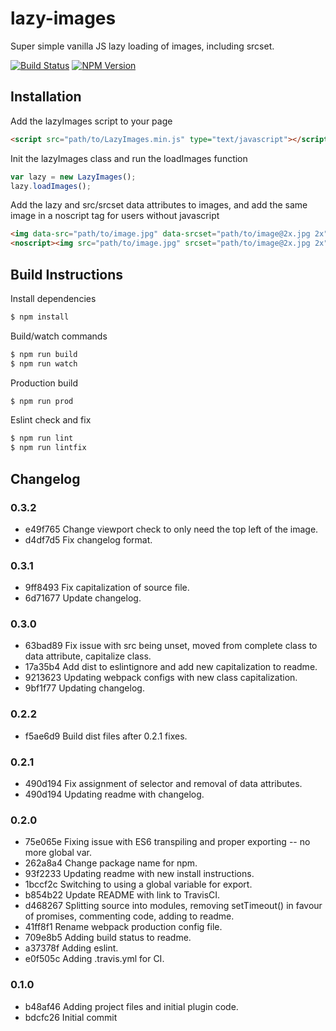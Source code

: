 # lazy-images

Super simple vanilla JS lazy loading of images, including srcset.

[![Build Status](https://travis-ci.org/cdbusby/lazy-images.svg?branch=master)](https://travis-ci.org/cdbusby/lazy-images) [![NPM Version](https://img.shields.io/npm/v/cb-lazy-images.svg)](https://www.npmjs.com/package/cb-lazy-images)

## Installation

Add the lazyImages script to your page

```html
<script src="path/to/LazyImages.min.js" type="text/javascript"></script>
```

Init the lazyImages class and run the loadImages function

```javascript
var lazy = new LazyImages();
lazy.loadImages();
```

Add the lazy and src/srcset data attributes to images, and add the same image in a noscript tag for users without javascript

```html
<img data-src="path/to/image.jpg" data-srcset="path/to/image@2x.jpg 2x" data-lazy="true" alt="">
<noscript><img src="path/to/image.jpg" srcset="path/to/image@2x.jpg 2x" alt=""></noscript>
```

## Build Instructions

Install dependencies

```bash
$ npm install
```

Build/watch commands

```bash
$ npm run build
$ npm run watch
```

Production build

```bash
$ npm run prod
```

Eslint check and fix

```bash
$ npm run lint
$ npm run lintfix
```

## Changelog

### 0.3.2

* e49f765 Change viewport check to only need the top left of the image.
* d4df7d5 Fix changelog format.

### 0.3.1

* 9ff8493 Fix capitalization of source file.
* 6d71677 Update changelog.

### 0.3.0

* 63bad89 Fix issue with src being unset, moved from complete class to data attribute, capitalize class.
* 17a35b4 Add dist to eslintignore and add new capitalization to readme.
* 9213623 Updating webpack configs with new class capitalization.
* 9bf1f77 Updating changelog.

### 0.2.2

* f5ae6d9 Build dist files after 0.2.1 fixes.

### 0.2.1

* 490d194 Fix assignment of selector and removal of data attributes.
* 490d194 Updating readme with changelog.

### 0.2.0

* 75e065e Fixing issue with ES6 transpiling and proper exporting -- no more global var.
* 262a8a4 Change package name for npm.
* 93f2233 Updating readme with new install instructions.
* 1bccf2c Switching to using a global variable for export.
* b854b22 Update README with link to TravisCI.
* d468267 Splitting source into modules, removing setTimeout() in favour of promises, commenting code, adding to readme.
* 41ff8f1 Rename webpack production config file.
* 709e8b5 Adding build status to readme.
* a37378f Adding eslint.
* e0f505c Adding .travis.yml for CI.

### 0.1.0

* b48af46 Adding project files and initial plugin code.
* bdcfc26 Initial commit
